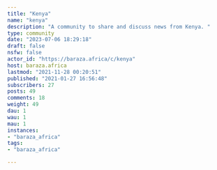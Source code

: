 ```yaml
---
title: "Kenya" 
name: "kenya"
description: "A community to share and discuss news from Kenya. "
type: community
date: "2023-07-06 18:29:18"
draft: false
nsfw: false
actor_id: "https://baraza.africa/c/kenya"
host: baraza.africa
lastmod: "2021-11-28 00:20:51"
published: "2021-01-27 16:56:48"
subscribers: 27
posts: 49
comments: 18
weight: 49
dau: 1
wau: 1
mau: 1
instances:
- "baraza_africa"
tags: 
- "baraza_africa"

---
```

